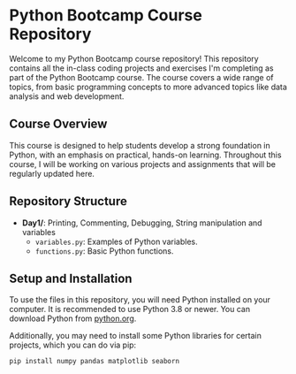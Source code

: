 # Python Bootcamp Course Repository

Welcome to my Python Bootcamp course repository! This repository contains all the in-class coding projects and exercises I'm completing as part of the Python Bootcamp course. The course covers a wide range of topics, from basic programming concepts to more advanced topics like data analysis and web development.

## Course Overview

This course is designed to help students develop a strong foundation in Python, with an emphasis on practical, hands-on learning. Throughout this course, I will be working on various projects and assignments that will be regularly updated here.

## Repository Structure

- **Day1/**: Printing, Commenting, Debugging, String manipulation and variables
  - `variables.py`: Examples of Python variables.
  - `functions.py`: Basic Python functions.

## Setup and Installation

To use the files in this repository, you will need Python installed on your computer. It is recommended to use Python 3.8 or newer. You can download Python from [python.org](https://www.python.org/downloads/).

Additionally, you may need to install some Python libraries for certain projects, which you can do via pip:

```bash
pip install numpy pandas matplotlib seaborn
